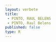 ```yaml
---
layout: verbete
title:
 - PINTO, RAUL BELENS
 - PINTO, Raul Belens
published: false
type: R
---
```



